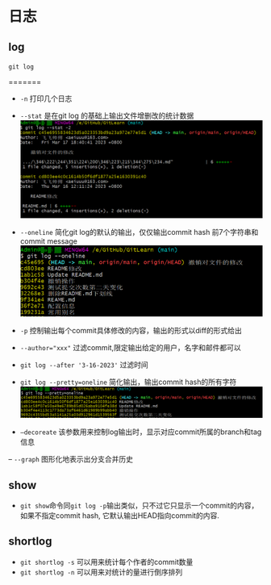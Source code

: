 # 日志

## log

`git log`

=======

- `-n` 打印几个日志

- `--stat`  是在git log 的基础上输出文件增删改的统计数据
  ![img_1.png](图片/img_1.png)

- `--oneline`  简化git log的默认的输出，仅仅输出commit hash 前7个字符串和commit message
  ![img_2.png](图片/img_2.png)

- `-p`  控制输出每个commit具体修改的内容，输出的形式以diff的形式给出

- `--author="xxx"` 过滤commit,限定输出给定的用户，名字和邮件都可以

- `git log --after '3-16-2023'` 过滤时间
- `git log --pretty=oneline` 简化输出，输出commit hash的所有字符
  ![img_3.png](图片/img_3.png)

- `–decoreate` 该参数用来控制log输出时，显示对应commit所属的branch和tag信息

– `--graph`  图形化地表示出分支合并历史

## show

- `git show`命令同`git log -p`输出类似，只不过它只显示一个commit的内容，如果不指定commit hash, 它默认输出HEAD指向commit的内容.

## shortlog

- `git shortlog -s` 可以用来统计每个作者的commit数量
- `git shortlog -n` 可以用来对统计的量进行倒序排列
